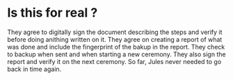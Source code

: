 # Is this for real ?

They agree to digitally sign the document describing the steps and verify it before doing anithing written on it.
They agree on creating a report of what was done and include the fingerprint of the bakup in the report.
They check to backup when sent and when starting a new ceremony.
They also sign the report and verify it on the next ceremony.
So far, Jules never needed to go back in time again.

